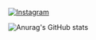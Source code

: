 [![Instagram](https://img.shields.io/badge/Instagram-%23E4405F.svg?logo=Instagram&logoColor=white)](https://www.instagram.com/rlawoals_o5/)



![Anurag's GitHub stats](https://github-readme-stats.vercel.app/api?username=deopa0402&show_icons=true&theme=dracula)
